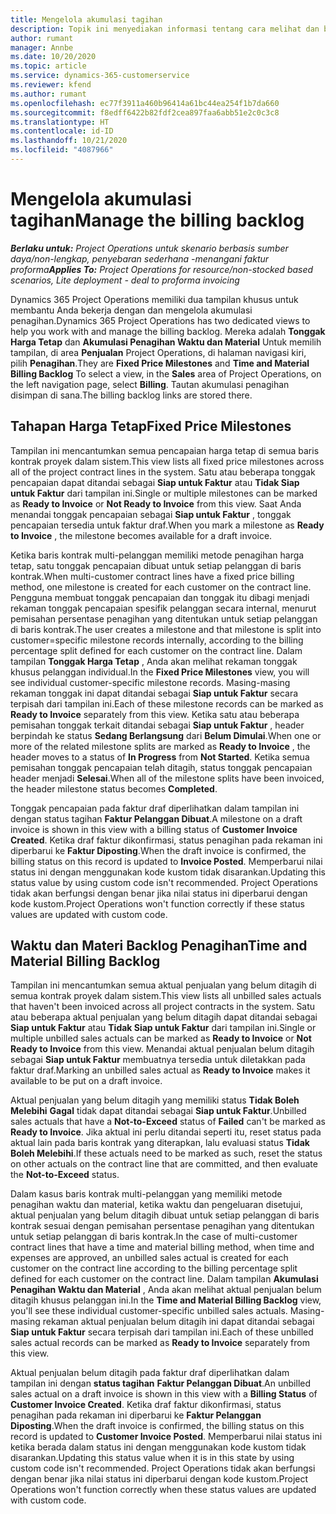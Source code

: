 ```yaml
---
title: Mengelola akumulasi tagihan
description: Topik ini menyediakan informasi tentang cara melihat dan bekerja dengan akumulasi penagihan di Project Operations.
author: rumant
manager: Annbe
ms.date: 10/20/2020
ms.topic: article
ms.service: dynamics-365-customerservice
ms.reviewer: kfend
ms.author: rumant
ms.openlocfilehash: ec77f3911a460b96414a61bc44ea254f1b7da660
ms.sourcegitcommit: f8edff6422b82fdf2cea897faa6abb51e2c0c3c8
ms.translationtype: HT
ms.contentlocale: id-ID
ms.lasthandoff: 10/21/2020
ms.locfileid: "4087966"
---
```

# <a name="manage-the-billing-backlog"></a><span data-ttu-id="16d75-103">Mengelola akumulasi tagihan</span><span class="sxs-lookup"><span data-stu-id="16d75-103">Manage the billing backlog</span></span>

<span data-ttu-id="16d75-104">_**Berlaku untuk:** Project Operations untuk skenario berbasis sumber daya/non-lengkap, penyebaran sederhana -menangani faktur proforma_</span><span class="sxs-lookup"><span data-stu-id="16d75-104">_**Applies To:** Project Operations for resource/non-stocked based scenarios, Lite deployment - deal to proforma invoicing_</span></span>

<span data-ttu-id="16d75-105">Dynamics 365 Project Operations memiliki dua tampilan khusus untuk membantu Anda bekerja dengan dan mengelola akumulasi penagihan.</span><span class="sxs-lookup"><span data-stu-id="16d75-105">Dynamics 365 Project Operations has two dedicated views to help you work with and manage the billing backlog.</span></span> <span data-ttu-id="16d75-106">Mereka adalah **Tonggak Harga Tetap** dan **Akumulasi Penagihan Waktu dan Material** Untuk memilih tampilan, di area **Penjualan** Project Operations, di halaman navigasi kiri, pilih **Penagihan**.</span><span class="sxs-lookup"><span data-stu-id="16d75-106">They are **Fixed Price Milestones** and **Time and Material Billing Backlog** To select a view, in the **Sales** area of Project Operations, on the left navigation page, select **Billing**.</span></span> <span data-ttu-id="16d75-107">Tautan akumulasi penagihan disimpan di sana.</span><span class="sxs-lookup"><span data-stu-id="16d75-107">The billing backlog links are stored there.</span></span>

## <a name="fixed-price-milestones"></a><span data-ttu-id="16d75-108">Tahapan Harga Tetap</span><span class="sxs-lookup"><span data-stu-id="16d75-108">Fixed Price Milestones</span></span>

<span data-ttu-id="16d75-109">Tampilan ini mencantumkan semua pencapaian harga tetap di semua baris kontrak proyek dalam sistem.</span><span class="sxs-lookup"><span data-stu-id="16d75-109">This view lists all fixed price milestones across all of the project contract lines in the system.</span></span> <span data-ttu-id="16d75-110">Satu atau beberapa tonggak pencapaian dapat ditandai sebagai **Siap untuk Faktur** atau **Tidak Siap untuk Faktur** dari tampilan ini.</span><span class="sxs-lookup"><span data-stu-id="16d75-110">Single or multiple milestones can be marked as **Ready to Invoice** or **Not Ready to Invoice** from this view.</span></span> <span data-ttu-id="16d75-111">Saat Anda menandai tonggak pencapaian sebagai **Siap untuk Faktur** , tonggak pencapaian tersedia untuk faktur draf.</span><span class="sxs-lookup"><span data-stu-id="16d75-111">When you mark a milestone as **Ready to Invoice** , the milestone becomes available for a draft invoice.</span></span>

<span data-ttu-id="16d75-112">Ketika baris kontrak multi-pelanggan memiliki metode penagihan harga tetap, satu tonggak pencapaian dibuat untuk setiap pelanggan di baris kontrak.</span><span class="sxs-lookup"><span data-stu-id="16d75-112">When multi-customer contract lines have a fixed price billing method, one milestone is created for each customer on the contract line.</span></span> <span data-ttu-id="16d75-113">Pengguna membuat tonggak pencapaian dan tonggak itu dibagi menjadi rekaman tonggak pencapaian spesifik pelanggan secara internal, menurut pemisahan persentase penagihan yang ditentukan untuk setiap pelanggan di baris kontrak.</span><span class="sxs-lookup"><span data-stu-id="16d75-113">The user creates a milestone and that milestone is split into customer=specific milestone records internally, according to the billing percentage split defined for each customer on the contract line.</span></span> <span data-ttu-id="16d75-114">Dalam tampilan **Tonggak Harga Tetap** , Anda akan melihat rekaman tonggak khusus pelanggan individual.</span><span class="sxs-lookup"><span data-stu-id="16d75-114">In the **Fixed Price Milestones** view, you will see individual customer-specific milestone records.</span></span> <span data-ttu-id="16d75-115">Masing-masing rekaman tonggak ini dapat ditandai sebagai **Siap untuk Faktur** secara terpisah dari tampilan ini.</span><span class="sxs-lookup"><span data-stu-id="16d75-115">Each of these milestone records can be marked as **Ready to Invoice** separately from this view.</span></span> <span data-ttu-id="16d75-116">Ketika satu atau beberapa pemisahan tonggak terkait ditandai sebagai **Siap untuk Faktur** , header berpindah ke status **Sedang Berlangsung** dari **Belum Dimulai**.</span><span class="sxs-lookup"><span data-stu-id="16d75-116">When one or more of the related milestone splits are marked as **Ready to Invoice** , the header moves to a status of **In Progress** from **Not Started**.</span></span> <span data-ttu-id="16d75-117">Ketika semua pemisahan tonggak pencapaian telah ditagih, status tonggak pencapaian header menjadi **Selesai**.</span><span class="sxs-lookup"><span data-stu-id="16d75-117">When all of the milestone splits have been invoiced, the header milestone status becomes **Completed**.</span></span>

<span data-ttu-id="16d75-118">Tonggak pencapaian pada faktur draf diperlihatkan dalam tampilan ini dengan status tagihan **Faktur Pelanggan Dibuat**.</span><span class="sxs-lookup"><span data-stu-id="16d75-118">A milestone on a draft invoice is shown in this view with a billing status of **Customer Invoice Created**.</span></span> <span data-ttu-id="16d75-119">Ketika draf faktur dikonfirmasi, status penagihan pada rekaman ini diperbarui ke **Faktur Diposting**.</span><span class="sxs-lookup"><span data-stu-id="16d75-119">When the draft invoice is confirmed, the billing status on this record is updated to **Invoice Posted**.</span></span> <span data-ttu-id="16d75-120">Memperbarui nilai status ini dengan menggunakan kode kustom tidak disarankan.</span><span class="sxs-lookup"><span data-stu-id="16d75-120">Updating this status value by using custom code isn't recommended.</span></span> <span data-ttu-id="16d75-121">Project Operations tidak akan berfungsi dengan benar jika nilai status ini diperbarui dengan kode kustom.</span><span class="sxs-lookup"><span data-stu-id="16d75-121">Project Operations won't function correctly if these status values are updated with custom code.</span></span>

## <a name="time-and-material-billing-backlog"></a><span data-ttu-id="16d75-122">Waktu dan Materi Backlog Penagihan</span><span class="sxs-lookup"><span data-stu-id="16d75-122">Time and Material Billing Backlog</span></span>

<span data-ttu-id="16d75-123">Tampilan ini mencantumkan semua aktual penjualan yang belum ditagih di semua kontrak proyek dalam sistem.</span><span class="sxs-lookup"><span data-stu-id="16d75-123">This view lists all unbilled sales actuals that haven't been invoiced across all project contracts in the system.</span></span> <span data-ttu-id="16d75-124">Satu atau beberapa aktual penjualan yang belum ditagih dapat ditandai sebagai **Siap untuk Faktur** atau **Tidak Siap untuk Faktur** dari tampilan ini.</span><span class="sxs-lookup"><span data-stu-id="16d75-124">Single or multiple unbilled sales actuals can be marked as **Ready to Invoice** or **Not Ready to Invoice** from this view.</span></span> <span data-ttu-id="16d75-125">Menandai aktual penjualan belum ditagih sebagai **Siap untuk Faktur** membuatnya tersedia untuk diletakkan pada faktur draf.</span><span class="sxs-lookup"><span data-stu-id="16d75-125">Marking an unbilled sales actual as **Ready to Invoice** makes it available to be put on a draft invoice.</span></span>

<span data-ttu-id="16d75-126">Aktual penjualan yang belum ditagih yang memiliki status **Tidak Boleh Melebihi** **Gagal** tidak dapat ditandai sebagai **Siap untuk Faktur**.</span><span class="sxs-lookup"><span data-stu-id="16d75-126">Unbilled sales actuals that have a **Not-to-Exceed** status of **Failed** can't be marked as **Ready to Invoice**.</span></span> <span data-ttu-id="16d75-127">Jika aktual ini perlu ditandai seperti itu, reset status pada aktual lain pada baris kontrak yang diterapkan, lalu evaluasi status **Tidak Boleh Melebihi**.</span><span class="sxs-lookup"><span data-stu-id="16d75-127">If these actuals need to be marked as such, reset the status on other actuals on the contract line that are committed, and then evaluate the **Not-to-Exceed** status.</span></span>

<span data-ttu-id="16d75-128">Dalam kasus baris kontrak multi-pelanggan yang memiliki metode penagihan waktu dan material, ketika waktu dan pengeluaran disetujui, aktual penjualan yang belum ditagih dibuat untuk setiap pelanggan di baris kontrak sesuai dengan pemisahan persentase penagihan yang ditentukan untuk setiap pelanggan di baris kontrak.</span><span class="sxs-lookup"><span data-stu-id="16d75-128">In the case of multi-customer contract lines that have a time and material billing method, when time and expenses are approved, an unbilled sales actual is created for each customer on the contract line according to the billing percentage split defined for each customer on the contract line.</span></span> <span data-ttu-id="16d75-129">Dalam tampilan **Akumulasi Penagihan Waktu dan Material** , Anda akan melihat aktual penjualan belum ditagih khusus pelanggan ini.</span><span class="sxs-lookup"><span data-stu-id="16d75-129">In the **Time and Material Billing Backlog** view, you'll see these individual customer-specific unbilled sales actuals.</span></span> <span data-ttu-id="16d75-130">Masing-masing rekaman aktual penjualan belum ditagih ini dapat ditandai sebagai **Siap untuk Faktur** secara terpisah dari tampilan ini.</span><span class="sxs-lookup"><span data-stu-id="16d75-130">Each of these unbilled sales actual records can be marked as **Ready to Invoice** separately from this view.</span></span>

<span data-ttu-id="16d75-131">Aktual penjualan belum ditagih pada faktur draf diperlihatkan dalam tampilan ini dengan **status tagihan** **Faktur Pelanggan Dibuat**.</span><span class="sxs-lookup"><span data-stu-id="16d75-131">An unbilled sales actual on a draft invoice is shown in this view with a **Billing Status** of **Customer Invoice Created**.</span></span> <span data-ttu-id="16d75-132">Ketika draf faktur dikonfirmasi, status penagihan pada rekaman ini diperbarui ke **Faktur Pelanggan Diposting**.</span><span class="sxs-lookup"><span data-stu-id="16d75-132">When the draft invoice is confirmed, the billing status on this record is updated to **Customer Invoice Posted**.</span></span> <span data-ttu-id="16d75-133">Memperbarui nilai status ini ketika berada dalam status ini dengan menggunakan kode kustom tidak disarankan.</span><span class="sxs-lookup"><span data-stu-id="16d75-133">Updating this status value when it is in this state by using custom code isn't recommended.</span></span> <span data-ttu-id="16d75-134">Project Operations tidak akan berfungsi dengan benar jika nilai status ini diperbarui dengan kode kustom.</span><span class="sxs-lookup"><span data-stu-id="16d75-134">Project Operations won't function correctly when these status values are updated with custom code.</span></span>

